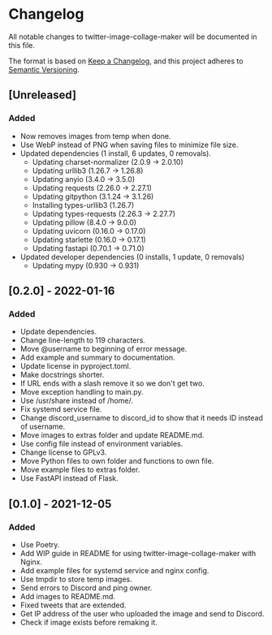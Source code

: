 # Changelog

All notable changes to twitter-image-collage-maker will be documented in this file.

The format is based on [Keep a Changelog](https://keepachangelog.com/en/1.0.0/),
and this project adheres to [Semantic Versioning](https://semver.org/spec/v2.0.0.html).

## [Unreleased]

### Added

- Now removes images from temp when done.
- Use WebP instead of PNG when saving files to minimize file size.
- Updated dependencies (1 install, 6 updates, 0 removals).
  - Updating charset-normalizer (2.0.9 -> 2.0.10)
  - Updating urllib3 (1.26.7 -> 1.26.8)
  - Updating anyio (3.4.0 -> 3.5.0)
  - Updating requests (2.26.0 -> 2.27.1)
  - Updating gitpython (3.1.24 -> 3.1.26)
  - Installing types-urllib3 (1.26.7)
  - Updating types-requests (2.26.3 -> 2.27.7)
  - Updating pillow (8.4.0 -> 9.0.0)
  - Updating uvicorn (0.16.0 -> 0.17.0)
  - Updating starlette (0.16.0 -> 0.17.1)
  - Updating fastapi (0.70.1 -> 0.71.0)
- Updated developer dependencies (0 installs, 1 update, 0 removals)
  - Updating mypy (0.930 -> 0.931)

## [0.2.0] - 2022-01-16

### Added

- Update dependencies.
- Change line-length to 119 characters.
- Move @username to beginning of error message.
- Add example and summary to documentation.
- Update license in pyproject.toml.
- Make docstrings shorter.
- If URL ends with a slash remove it so we don't get two.
- Move exception handling to main.py.
- Use /usr/share instead of /home/.
- Fix systemd service file.
- Change discord_username to discord_id to show that it needs ID instead of username.
- Move images to extras folder and update README.md.
- Use config file instead of environment variables.
- Change license to GPLv3.
- Move Python files to own folder and functions to own file.
- Move example files to extras folder.
- Use FastAPI instead of Flask.

## [0.1.0] - 2021-12-05

### Added

- Use Poetry.
- Add WIP guide in README for using twitter-image-collage-maker with Nginx.
- Add example files for systemd service and nginx config.
- Use tmpdir to store temp images.
- Send errors to Discord and ping owner.
- Add images to README.md.
- Fixed tweets that are extended.
- Get IP address of the user who uploaded the image and send to Discord.
- Check if image exists before remaking it.
